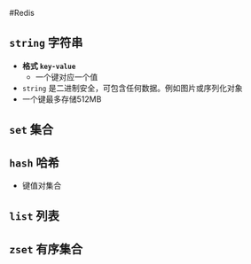 #Redis

## `string` 字符串
-  **格式 `key-value`**
	- 一个键对应一个值
- `string` 是二进制安全，可包含任何数据。例如图片或序列化对象
- 一个键最多存储512MB
## `set` 集合
## `hash` 哈希
- 键值对集合
## `list` 列表
## `zset` 有序集合